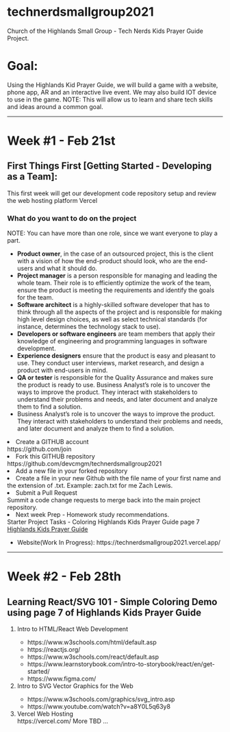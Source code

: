 # technerdsmallgroup2021

Church of the Highlands Small Group - Tech Nerds Kids Prayer Guide Project.

<h1>Goal:</h1>
  Using the Highlands Kid Prayer Guide, we will build a game with a website, phone app, AR and an interactive live event. We may also build IOT device to use in the game.
NOTE: This will allow us to learn and share tech skills and ideas around a common goal.
<hr/>
<h1>Week #1 - Feb 21st</h1>
<h2>First Things First [Getting Started - Developing as a Team]:</h2>
<p>This first week will get our development code repository setup and review the web hosting platform Vercel</p>
<h3>What do you want to do on the project </h3>
NOTE: You can have more than one role, since we want everyone to play a part.
<ul>
<li><b>Product owner</b>, in the case of an outsourced project, this is the client with a vision of how the end-product should look, who are the end-users and what it should do.</li> 

<li><b>Project manager</b> is a person responsible for managing and leading the whole team. Their role is to efficiently optimize the work of the team, ensure the product is meeting the requirements and identify the goals for the team. </li>

<li><b>Software architect</b> is a highly-skilled software developer that has to think through all the aspects of the project and is responsible for making high level design choices, as well as select technical standards (for instance, determines the technology stack to use).</li>

<li><b>Developers or software engineers</b> are team members that apply their knowledge of engineering and programming languages in software development. </li>

<li><b>Experience designers</b> ensure that the product is easy and pleasant to use. They conduct user interviews, market research, and design a product with end-users in mind.  </li>

<li><b>QA or tester</b> is responsible for the Quality Assurance and makes sure the product is ready to use. 
Business Analyst’s role is to uncover the ways to improve the product. They interact with stakeholders to understand their problems and needs, and later document and analyze them to find a solution. </li>
<li>Business Analyst’s role is to uncover the ways to improve the product. They interact with stakeholders to understand their problems and needs, and later document and analyze them to find a solution. </li>
</ul
<ol>
<li>Create a GITHUB account</li>
https://github.com/join
<li>Fork this GITHUB repository</li>
https://github.com/devcmgm/technerdsmallgroup2021
<li>Add a new file in your forked repository<li>
Create a file in your new Github with the file name of your first name and the extension of .txt.
Example:  zach.txt for me Zach Lewis.
<li>Submit a Pull Request</li>
Summit a code change requests to merge back into the main project repository.
<li>Next week Prep - Homework study recommendations.</li>
Starter Project Tasks - Coloring Highlands Kids Prayer Guide page 7
<a href=https://github.com/devcmgm/technerdsmallgroup2021/blob/main/docs/kids-prayer-guide.pdf>Highlands Kids Prayer Guide</a>
<ul><li>Website(Work In Progress): https://technerdsmallgroup2021.vercel.app/</li></ul>
</ol>
<hr/>
<h1>Week #2 - Feb 28th</h1>
<h2>Learning React/SVG 101 - Simple Coloring Demo using page 7 of Highlands Kids Prayer Guide</h2>
<ol>
<li>Intro to HTML/React Web Development</li>
<ul>
<li>https://www.w3schools.com/html/default.asp</li>
<li>https://reactjs.org/ </li>
<li>https://www.w3schools.com/react/default.asp</li>
<li>https://www.learnstorybook.com/intro-to-storybook/react/en/get-started/</li>
<li>https://www.figma.com/</li>
</ul>
<li>Intro to SVG Vector Graphics for the Web</li>
<ul>
<li>https://www.w3schools.com/graphics/svg_intro.asp</li>
<li>https://www.youtube.com/watch?v=a8Y0L5q63y8</li>
</ul>
<li>Vercel Web Hosting</li>
https://vercel.com/
</ul>
More TBD ...
</ol>
